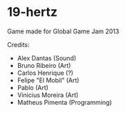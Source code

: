# 19-hertz
Game made for Global Game Jam 2013

Credits:
* Alex Dantas (Sound)
* Bruno Ribeiro (Art)
* Carlos Henrique (?)
* Felipe "El Mobil" (Art)
* Pablo (Art)
* Vinicius Moreira (Art)
* Matheus Pimenta (Programming)
